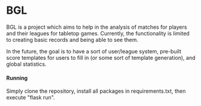 # BGL
BGL is a project which aims to help in the analysis of matches for players and their leagues for tabletop games.
Currently, the functionality is limited to creating basic records and being able to see them. 

In the future, the goal is to have a sort of user/league system, pre-built score templates for users to fill in (or some sort of template generation), and global statistics.

#### Running
Simply clone the repository, install all packages in requirements.txt, then execute "flask run".
